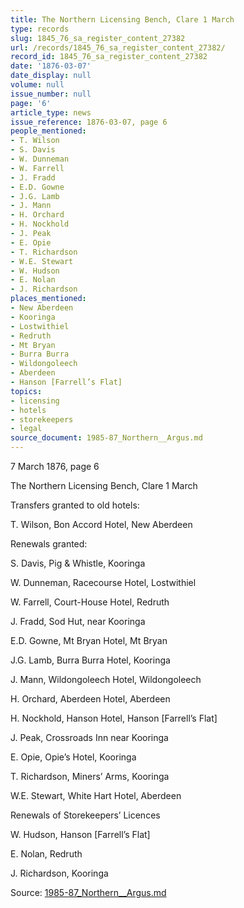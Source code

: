 ```yaml
---
title: The Northern Licensing Bench, Clare 1 March
type: records
slug: 1845_76_sa_register_content_27382
url: /records/1845_76_sa_register_content_27382/
record_id: 1845_76_sa_register_content_27382
date: '1876-03-07'
date_display: null
volume: null
issue_number: null
page: '6'
article_type: news
issue_reference: 1876-03-07, page 6
people_mentioned:
- T. Wilson
- S. Davis
- W. Dunneman
- W. Farrell
- J. Fradd
- E.D. Gowne
- J.G. Lamb
- J. Mann
- H. Orchard
- H. Nockhold
- J. Peak
- E. Opie
- T. Richardson
- W.E. Stewart
- W. Hudson
- E. Nolan
- J. Richardson
places_mentioned:
- New Aberdeen
- Kooringa
- Lostwithiel
- Redruth
- Mt Bryan
- Burra Burra
- Wildongoleech
- Aberdeen
- Hanson [Farrell’s Flat]
topics:
- licensing
- hotels
- storekeepers
- legal
source_document: 1985-87_Northern__Argus.md
---
```


7 March 1876, page 6

The Northern Licensing Bench, Clare 1 March

Transfers granted to old hotels:

T. Wilson, Bon Accord Hotel, New Aberdeen

Renewals granted:

S. Davis, Pig & Whistle, Kooringa

W. Dunneman, Racecourse Hotel, Lostwithiel

W. Farrell, Court-House Hotel, Redruth

J. Fradd, Sod Hut, near Kooringa

E.D. Gowne, Mt Bryan Hotel, Mt Bryan

J.G. Lamb, Burra Burra Hotel, Kooringa

J. Mann, Wildongoleech Hotel, Wildongoleech

H. Orchard, Aberdeen Hotel, Aberdeen

H. Nockhold, Hanson Hotel, Hanson [Farrell’s Flat]

J. Peak, Crossroads Inn near Kooringa

E. Opie, Opie’s Hotel, Kooringa

T. Richardson, Miners’ Arms, Kooringa

W.E. Stewart, White Hart Hotel, Aberdeen

Renewals of Storekeepers’ Licences

W. Hudson, Hanson [Farrell’s Flat]

E. Nolan, Redruth

J. Richardson, Kooringa

Source: [1985-87_Northern__Argus.md](/downloads/markdown/1985-87_Northern__Argus.md)
